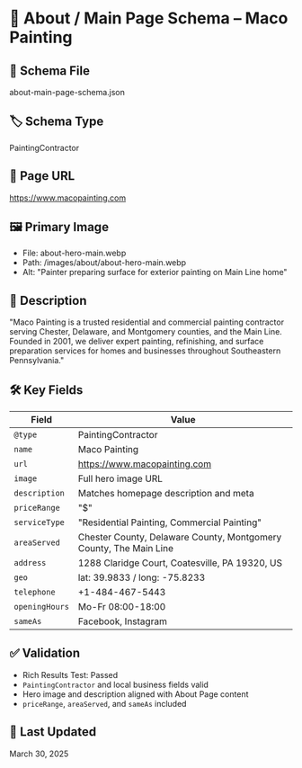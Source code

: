 # 🧩 About / Main Page Schema – Maco Painting

## 📄 Schema File
about-main-page-schema.json

## 🏷️ Schema Type
PaintingContractor

## 📍 Page URL
https://www.macopainting.com

## 🖼️ Primary Image
- File: about-hero-main.webp
- Path: /images/about/about-hero-main.webp
- Alt: "Painter preparing surface for exterior painting on Main Line home"

## 📌 Description
"Maco Painting is a trusted residential and commercial painting contractor serving Chester, Delaware, and Montgomery counties, and the Main Line. Founded in 2001, we deliver expert painting, refinishing, and surface preparation services for homes and businesses throughout Southeastern Pennsylvania."

## 🛠️ Key Fields
| Field           | Value                                                                 |
|----------------|-----------------------------------------------------------------------|
| `@type`         | PaintingContractor                                                   |
| `name`          | Maco Painting                                                        |
| `url`           | https://www.macopainting.com                                         |
| `image`         | Full hero image URL                                                  |
| `description`   | Matches homepage description and meta                                |
| `priceRange`    | "$"                                                                  |
| `serviceType`   | "Residential Painting, Commercial Painting"                          |
| `areaServed`    | Chester County, Delaware County, Montgomery County, The Main Line    |
| `address`       | 1288 Claridge Court, Coatesville, PA 19320, US                       |
| `geo`           | lat: 39.9833 / long: -75.8233                                        |
| `telephone`     | +1-484-467-5443                                                      |
| `openingHours`  | Mo-Fr 08:00-18:00                                                    |
| `sameAs`        | Facebook, Instagram                                                  |

## ✅ Validation
- Rich Results Test: Passed
- `PaintingContractor` and local business fields valid
- Hero image and description aligned with About Page content
- `priceRange`, `areaServed`, and `sameAs` included

## 🔄 Last Updated
March 30, 2025
